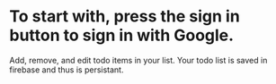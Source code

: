 # To start with, press the sign in button to sign in with Google.

Add, remove, and edit todo items in your list.
Your todo list is saved in firebase and thus is persistant.
